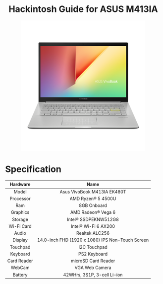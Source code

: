<h1 align="center">Hackintosh Guide for ASUS M413IA</h1>
<p align="center">
  <img src="Img\vivobook.png"
       width="400" 
       height="420"/>
</p>

# Specification

| Hardware | Name |  
|    :---:     |    :---:   |
| Model  | Asus VivoBook M413IA EK480T |  
| Processor | AMD Ryzen® 5 4500U | 
| Ram | 8GB Onboard |
| Graphics | AMD Radeon® Vega 6 |
| Storage | Intel® SSDPEKNW512G8 |
| Wi-Fi Card | Intel® Wi-Fi 6 AX200 |
| Audio | Realtek ALC256 |
| Display | 14.0-inch FHD (1920 x 1080) IPS Non-Touch Screen |
| Touchpad | I2C Touchpad |
| Keyboard | PS2 Keyboard |
| Card Reader | microSD Card Reader |
| WebCam | VGA Web Camera |
| Battery | 42WHrs, 3S1P, 3-cell Li-ion |
